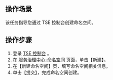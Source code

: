 
 ## 操作场景

该任务指导您通过 TSE 控制台创建命名空间。


## 操作步骤

1. 登录 [TSE 控制台](https://console.cloud.tencent.com/tse) 。
2. 在 [服务治理中心-命名空间](https://console.cloud.tencent.com/tse/namespace?rid=33) 页面，单击【新建】。
3. 在【新建命名空间】页，填写命名空间相关信息。
4. 单击【提交】，完成命名空间创建。
